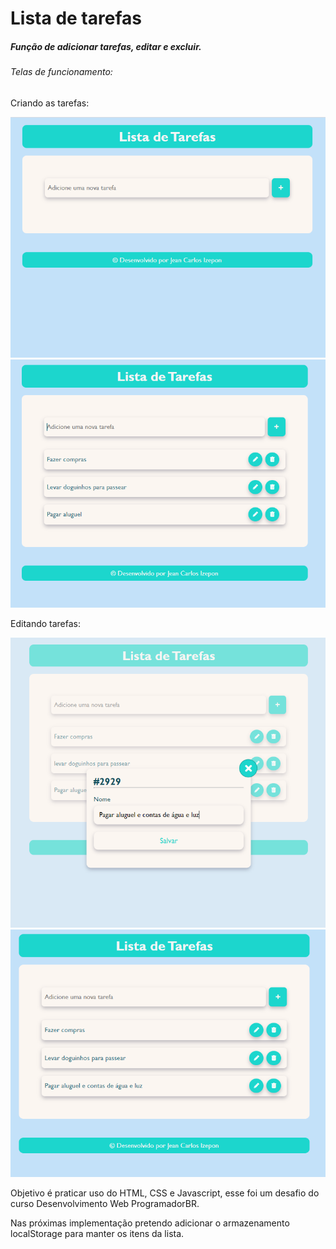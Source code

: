 # Lista de tarefas

##### Função de adicionar tarefas, editar e excluir.

###### Telas de funcionamento:

Criando as tarefas:

![](https://github.com/izepon/lista-tarefas/blob/master/img/inicio.PNG)
![](https://github.com/izepon/lista-tarefas/blob/master/img/criando-lista.PNG)

Editando tarefas:

![](https://github.com/izepon/lista-tarefas/blob/master/img/editando-item-lista.PNG)
![](https://github.com/izepon/lista-tarefas/blob/master/img/editando-item-lista2.PNG)

Objetivo é praticar uso do HTML, CSS e Javascript, esse foi um desafio do curso Desenvolvimento Web ProgramadorBR.

Nas próximas implementação pretendo adicionar o armazenamento localStorage para manter os itens da lista.
